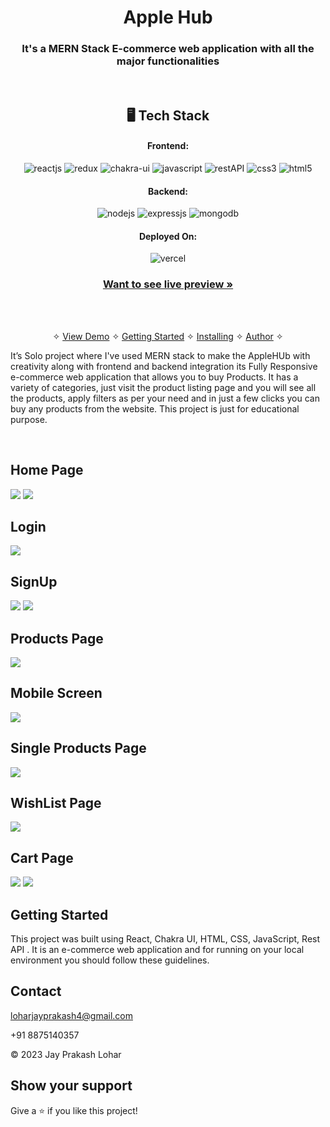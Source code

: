 <h1 align="center">Apple Hub</h1>

<h3 align="center">It's a MERN Stack E-commerce web application with all the major functionalities</h3>

<br />

<h2 align="center">🖥️ Tech Stack</h2>

<h4 align="center">Frontend:</h4>

<p align="center">
  <img src="https://img.shields.io/badge/React-20232A?style=for-the-badge&logo=react&logoColor=61DAFB" alt="reactjs" />
  <img src="https://img.shields.io/badge/Redux_Toolkit-593D88?style=for-the-badge&logo=reduxtoolkit&logoColor=white" alt="redux" />
  <img src="https://img.shields.io/badge/Chakra%20UI-3bc7bd?style=for-the-badge&logo=chakraui&logoColor=white" alt="chakra-ui" />
  <img src="https://img.shields.io/badge/JavaScript-323330?style=for-the-badge&logo=javascript&logoColor=F7DF1E" alt="javascript" />
  <img src="https://img.shields.io/badge/Rest_API-02303A?style=for-the-badge&logo=react-router&logoColor=white" alt="restAPI" />
  <img src="https://img.shields.io/badge/CSS3-1572B6?style=for-the-badge&logo=css3&logoColor=white" alt="css3" />
  <img src="https://img.shields.io/badge/HTML5-E34F26?style=for-the-badge&logo=html5&logoColor=white" alt="html5" />
</p>

<h4 align="center">Backend:</h4>

<p align="center">
  <img src="https://img.shields.io/badge/Node.js-339933?style=for-the-badge&logo=nodedotjs&logoColor=white" alt="nodejs" />
  <img src="https://img.shields.io/badge/Express.js-000000?style=for-the-badge&logo=express&logoColor=white" alt="expressjs" />
  <img src="https://img.shields.io/badge/MongoDB-4EA94B?style=for-the-badge&logo=mongodb&logoColor=white" alt="mongodb" />

</p>

<h4 align="center">Deployed On:</h4>

<p align="center">
  <img src="https://img.shields.io/badge/Vercel-00C7B7?style=for-the-badge&logo=vercel&logoColor=white" alt="vercel" />
 
</p>

<h3 align="center"><a href="https://apple-hub-orignal.netlify.app/"><strong>Want to see live preview »</strong></a></h3>

<br />

<p align="center">
  <br />&#10023;
  <a href="#Demo">View Demo</a> &#10023;
  <a href="#Getting-Started">Getting Started</a> &#10023; 
  <a href="#Install">Installing</a> &#10023;
  <a href="#Contact">Author</a> &#10023;
</p>

It’s Solo project where I've used MERN stack to make the AppleHUb with creativity along with frontend and backend integration
its Fully Responsive e-commerce web application that allows you to buy Products. It has a variety of categories, just visit the product listing page and you will see all the products, apply filters as per your need and in just a few clicks you can buy any products from the website. This project is just for educational purpose.

<!-- <img src="https://i.ibb.co/VwbmL6p/Studio-Project.gif" width="800px" /> -->

<br />

## Home Page

<img src="mini-e-commerce/src/assets/homeDesktop.png">
<img src="mini-e-commerce/src/assets/home2.png">
<br />

## Login

<img src="mini-e-commerce/src/assets/login.png">

<br />

## SignUp

<img src="mini-e-commerce/src/assets/signup.png">
<img src="mini-e-commerce/src/assets/mobileSignup.png">
<br />

## Products Page

<img src="mini-e-commerce/src/assets/products.png">
<br />

## Mobile Screen

<img src="mini-e-commerce/src/assets/homeMobileScreen.png">

<br />

## Single Products Page

<img src="mini-e-commerce/src/assets/singleProducts.png">
<br />

## WishList Page

<img src="mini-e-commerce/src/assets/wishlist.png">
<br />

## Cart Page

<img src="mini-e-commerce/src/assets/cartPage.png">

<img src="mini-e-commerce/src/assets/mobileCart.png">
<br />

## Getting Started

This project was built using React, Chakra UI, HTML, CSS, JavaScript, Rest API . It is an e-commerce web application and for running on your local environment you should follow these guidelines.

## Contact

loharjayprakash4@gmail.com

+91 8875140357

© 2023 Jay Prakash Lohar

## Show your support

Give a ⭐️ if you like this project!
